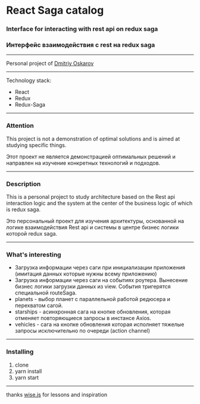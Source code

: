 # React Saga catalog 

### Interface for interacting with rest api on redux saga 
### Интерфейс взаимодействия с rest на redux saga

---

Personal project of [Dmitriy Oskarov](http://frontendfrontier.com/)

---

Technology stack:

* React
* Redux
* Redux-Saga

---

### Attention

This project is not a demonstration of optimal solutions and is aimed at studying specific things.

Этот проект не является демонстрацией оптимальных решений и направлен на изучение конкретных технологий и подходов.

---

### Description

This is a personal project to study architecture based on the Rest api interaction logic
and the system at the center of the business logic of which is redux saga.

Это персональный проект для изучения архитектуры, основанной на логике взаимодействия Rest api 
и системы в центре бизнес логики которой redux saga.

---

### What's interesting

* Загрузка информации через саги при инициализации приложения (имитация данных которые нужны всему приложению)
* Загрузка информации через саги на событиях роутера. Вынесение бизнес логики загрузки данных из view. События тригерятся специальной routeSaga.
* planets - выбор планет с параллельной работой редюсера и перехватом сагой.
* starships - асинхронная сага на кнопке обновления, которая отменяет повторяющиеся запросы в инстансе Axios.
* vehicles - сага на кнопке обновления которая исполняет тяжелые запросы исключительно по очереди (action channel)

---

### Installing

1. clone
2. yarn install
3. yarn start

---

thanks [wise.js](https://www.patreon.com/wisejs) for lessons and inspiration